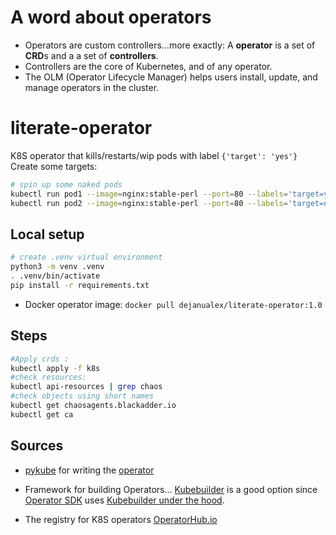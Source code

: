 # A word about operators

* Operators are custom controllers...more exactly: A **operator** is a set of **CRD**s and a a set of **controllers**.
* Controllers are the core of Kubernetes, and of any operator.
* The OLM (Operator Lifecycle Manager) helps users install, update, and manage operators in the cluster.

# literate-operator
K8S operator that kills/restarts/wip pods with label `{'target': 'yes'}`
Create some targets:
```bash
# spin up some naked pods
kubectl run pod1 --image=nginx:stable-perl --port=80 --labels='target=yes'
kubectl run pod2 --image=nginx:stable-perl --port=80 --labels='target=no'
```

## Local setup

```bash
# create .venv virtual environment
python3 -m venv .venv
. .venv/bin/activate
pip install -r requirements.txt
```
* Docker operator image: `docker pull dejanualex/literate-operator:1.0`

## Steps

```bash
#Apply crds : 
kubectl apply -f k8s
#check resources: 
kubectl api-resources | grep chaos
#check objects using short names
kubectl get chaosagents.blackadder.io
kubectl get ca
```

## Sources

* [pykube](https://pykube.readthedocs.io/en/latest/index.html) for writing the [operator](https://pykube.readthedocs.io/en/latest/howtos/write-an-operator.html)

* Framework for building Operators… [Kubebuilder](https://github.com/kubernetes-sigs/kubebuilder) is a good option since [Operator SDK](https://sdk.operatorframework.io/) uses [Kubebuilder under the hood](https://sdk.operatorframework.io/docs/faqs/#what-are-the-the-differences-between-kubebuilder-and-operator-sdk).

* The registry for K8S operators [OperatorHub.io](https://operatorhub.io/)
